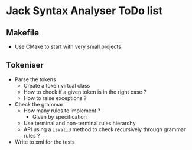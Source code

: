 # Jack Syntax Analyser ToDo list

## Makefile
- Use CMake to start with very small projects

## Tokeniser
- Parse the tokens
    - Create a token virtual class
    - How to check if a given token is in the right case ?
    - How to raise exceptions ?
- Check the grammar
    - How many rules to implement ?
        - Given by specification
    - Use terminal and non-terminal rules hierarchy
    - API using a `isValid` method to check recursively through grammar rules ?
- Write to xml for the tests
